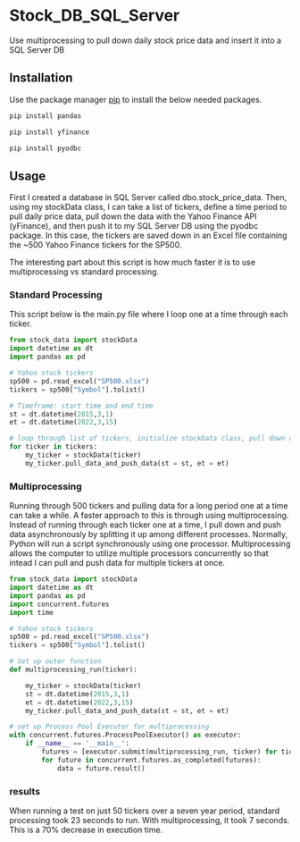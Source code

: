 # Stock_DB_SQL_Server
Use multiprocessing to pull down daily stock price data and insert it into a SQL Server DB

## Installation

Use the package manager [pip](https://pip.pypa.io/en/stable/) to install the below needed packages.

```bash
pip install pandas
```
```bash
pip install yfinance
```
```bash
pip install pyodbc
```

## Usage

First I created a database in SQL Server called dbo.stock_price_data.  Then, using my stockData class, I can take a list of tickers, define a time period to 
pull daily price data, pull down the data with the Yahoo Finance API (yFinance), and then push it to my SQL Server DB using the pyodbc package. In this case, 
the tickers are saved down in an Excel file containing the ~500 Yahoo Finance tickers for the SP500. 

The interesting part about this script is how much faster it is to use multiprocessing vs standard processing.

### Standard Processing


This script below is the main.py file where I loop one at a time through each ticker.

```python
from stock_data import stockData
import datetime as dt
import pandas as pd

# Yahoo stock tickers
sp500 = pd.read_excel("SP500.xlsx")
tickers = sp500["Symbol"].tolist()

# Timeframe: start time and end time
st = dt.datetime(2015,3,1)
et = dt.datetime(2022,3,15)

# loop through list of tickers, initialize stockData class, pull down data and push data to db
for ticker in tickers:
    my_ticker = stockData(ticker)
    my_ticker.pull_data_and_push_data(st = st, et = et)
```

### Multiprocessing

Running through 500 tickers and pulling data for a long period one at a time can take a while. A faster approach to this is through using multiprocessing.
Instead of running through each ticker one at a time, I pull down and push data asynchronously by splitting it up among different processes. 
Normally, Python will run a script synchronously using one processor. Multiprocessing allows the computer to utilize multiple processors concurrently so that intead
I can pull and push data for multiple tickers at once.

```python
from stock_data import stockData
import datetime as dt
import pandas as pd
import concurrent.futures
import time

# Yahoo stock tickers
sp500 = pd.read_excel("SP500.xlsx")
tickers = sp500["Symbol"].tolist()

# Set up outer function
def multiprocessing_run(ticker):

    my_ticker = stockData(ticker)
    st = dt.datetime(2015,3,1)
    et = dt.datetime(2022,3,15) 
    my_ticker.pull_data_and_push_data(st = st, et = et)

# set up Process Pool Executor for multiprocessing
with concurrent.futures.ProcessPoolExecutor() as executor:
    if __name__ == '__main__':
        futures = [executor.submit(multiprocessing_run, ticker) for ticker in tickers]
        for future in concurrent.futures.as_completed(futures):
            data = future.result()
```

### results

When running a test on just 50 tickers over a seven year period, standard processing took 23 seconds to run. With multiprocessing, it took 7 seconds. 
This is a 70% decrease in execution time. 
